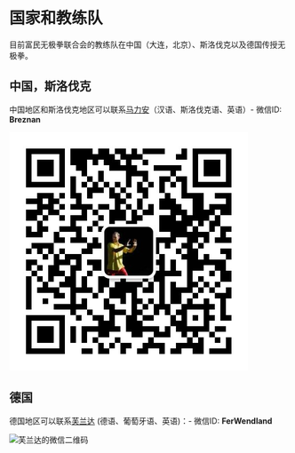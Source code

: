 # 国家和教练队

目前富民无极拳联合会的教练队在中国（大连，北京）、斯洛伐克以及德国传授无极拳。 

## 中国，斯洛伐克
中国地区和斯洛伐克地区可以联系[马力安](/about/marian_lassak.md)（汉语、斯洛伐克语、英语）- 微信ID: __Breznan__

![马力安的微信二维码](/images/marian_wechat_qr_code.jpeg)

## 德国
德国地区可以联系[芙兰达](/about/fernanda_wendland.md) (德语、葡萄牙语、英语)：- 微信ID: __FerWendland__

![芙兰达的微信二维码](/images/fernanda_wechat_qr_code.jpeg)
